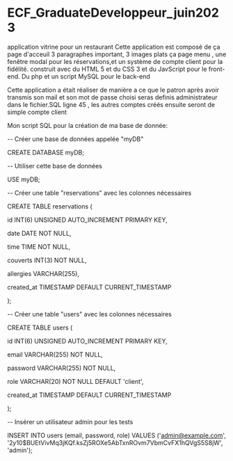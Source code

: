 # ECF_GraduateDeveloppeur_juin2023

application vitrine pour un restaurant
Cette application est composé de ça page d'acceuil 3 paragraphes important, 3 images plats
ça page menu , une fenêtre modal pour les réservations,et un système de compte client pour la fidélité.
construit avec du HTML 5 et du CSS 3 et du JavScript pour le front-end.
Du php et un script MySQL pour le back-end

Cette application a était réaliser de manière a ce que le patron après avoir transmis son mail et son mot de passe choisi seras definis administrateur dans le fichier.SQL ligne 45 , les autres comptes créés ensuite seront de simple compte client 
 
Mon script SQL pour la création de ma base de donnée: 

-- Créer une base de données appelée "myDB" 

CREATE DATABASE myDB; 

  
-- Utiliser cette base de données 

USE myDB; 

  
-- Créer une table "reservations" avec les colonnes nécessaires 

CREATE TABLE reservations ( 

  id INT(6) UNSIGNED AUTO_INCREMENT PRIMARY KEY, 

  date DATE NOT NULL, 

  time TIME NOT NULL, 

  couverts INT(3) NOT NULL, 

  allergies VARCHAR(255), 

  created_at TIMESTAMP DEFAULT CURRENT_TIMESTAMP 

); 

 
-- Créer une table "users" avec les colonnes nécessaires 

CREATE TABLE users ( 

  id INT(6) UNSIGNED AUTO_INCREMENT PRIMARY KEY, 

  email VARCHAR(255) NOT NULL, 

  password VARCHAR(255) NOT NULL, 

  role VARCHAR(20) NOT NULL DEFAULT 'client', 

  created_at TIMESTAMP DEFAULT CURRENT_TIMESTAMP 

); 

  
-- Insérer un utilisateur admin pour les tests 

INSERT INTO users (email, password, role) VALUES ('admin@example.com', '$2y$10$BUEtVivMq3jKQf.ksZj5ROXe5AbTxnROvm7VbmCvFX1hQVgS5S8jW', 'admin'); 

 

